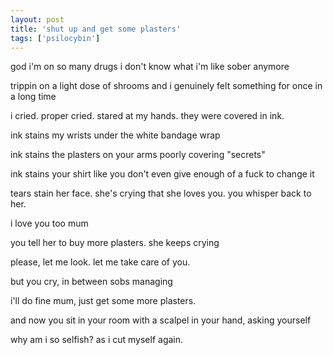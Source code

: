 ```yaml
---
layout: post
title: 'shut up and get some plasters'
tags: ['psilocybin']
---
```


god i'm on so many drugs i don't know what i'm like sober anymore

trippin on a light dose of shrooms and i genuinely felt something for once in a long time

i cried. proper cried. stared at my hands. they were covered in ink.

ink stains my wrists under the white bandage wrap

ink stains the plasters on your arms poorly covering "secrets" 

ink stains your shirt like you don't even give enough of a fuck to change it

tears stain her face. she's crying that she loves you. you whisper back to her.

<a class="omori-game">
i love you too mum
</a>

you tell her to buy more plasters. she keeps crying

<a class="omori-game2">
please, let me look. let me take care of you.
</a>

but you cry, in between sobs managing

<a class="omori-game">
i'll do fine mum, just get some more plasters.
</a>

and now you sit in your room with a scalpel in your hand, asking yourself

<a class="omori-game">
why am i so selfish?
</a>

<a class="omori-game-red">
as i cut myself again.
</a>
